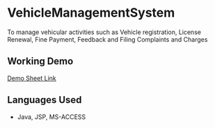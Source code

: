 # VehicleManagementSystem
To manage vehicular activities such as Vehicle registration, License Renewal, Fine Payment, Feedback and Filing Complaints and Charges

## Working Demo
[Demo Sheet Link](https://github.com/vivekVells/VehicleManagementSystem/tree/master/demo)

## Languages Used
- Java, JSP, MS-ACCESS
